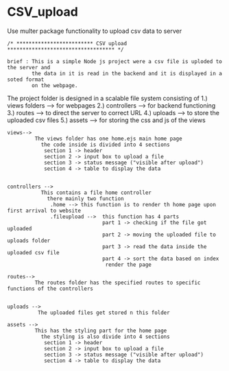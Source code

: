 # CSV_upload
Use multer package functionality to upload csv data to server


    /* ************************* CSV upload *********************************** */
    
    brief : This is a simple Node js project were a csv file is uploded to the server and
            the data in it is read in the backend and it is displayed in a soted format
            on the webpage.
            
   
   The project folder is designed in a scalable file system consisting of
           1.) views folders --> for webpages
           2.) controllers --> for backend functioning
           3.) routes --> to direct the server to correct URL
           4.) uploads --> to store the uploaded csv files
           5.) assets --> for storing the css and js of the views
           
    views--> 
             The views folder has one home.ejs main home page
               the code inside is divided into 4 sections
                section 1 -> header
                section 2 -> input box to upload a file
                section 3 -> status message ("visible after upload")
                section 4 -> table to display the data
                
    
    controllers -->
               This contains a file home controller
                 there mainly two function
                  .home --> this function is to render th home page upon first arrival to website
                  .fileupload -->  this function has 4 parts 
                                   part 1 -> checking if the file got uploaded
                                   part 2 -> moving the uploaded file to uploads folder
                                   part 3 -> read the data inside the uploaded csv file
                                   part 4 -> sort the data based on index
                                    render the page            
                
    routes--> 
             The routes folder has the specified routes to specific functions of the controllers


    uploads -->
              The uploaded files get stored n this folder

    assets -->
             This has the styling part for the home page
               the styling is also divide into 4 sections
                section 1 -> header
                section 2 -> input box to upload a file
                section 3 -> status message ("visible after upload")
                section 4 -> table to display the data
              
